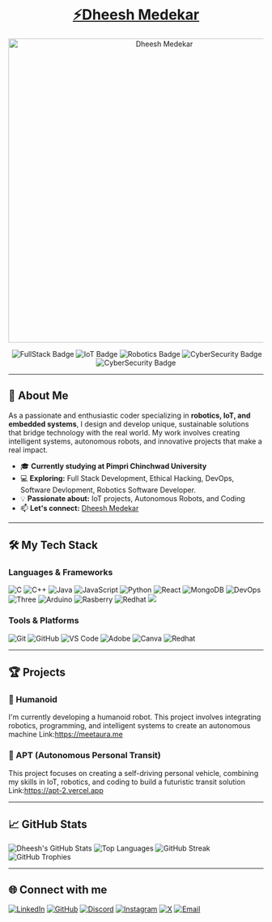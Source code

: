 <h1 align="center">
  <a href="https://www.linkedin.com/in/dheesh-medekar-019a8a291/">
    ⚡Dheesh Medekar
  </a>
</h1>

<p align="center">
  <img src="https://i.ibb.co/3sX8P2v/Dheesh-Medekar.gif" alt="Dheesh Medekar" width="600"/>
</p>

<p align="center">
  <img src="https://komarev.com/ghpvc/?username=dheesh-m&style=flat-square&color=blue" alt=""/>
  <img src="https://img.shields.io/badge/-FullStack-red?style=flat-square" alt="FullStack Badge" />
  <img src="https://img.shields.io/badge/-IoT-4A235A?style=flat-square" alt="IoT Badge" />
  <img src="https://img.shields.io/badge/-Robotics-D17E1A?style=flat-square" alt="Robotics Badge" />
  <img src="https://img.shields.io/badge/-CyberSecurity-green?style=flat-square" alt="CyberSecurity Badge" />  
  <img src="https://img.shields.io/badge/-GitHub-darkblue?style=flat-square" alt="CyberSecurity Badge" />

</p>

---

## 🚀 About Me

As a passionate and enthusiastic coder specializing in **robotics, IoT, and embedded systems**, I design and develop unique, sustainable solutions that bridge technology with the real world. My work involves creating intelligent systems, autonomous robots, and innovative projects that make a real impact.

- 🎓 **Currently studying at Pimpri Chinchwad University**
- 💻 **Exploring:** Full Stack Development, Ethical Hacking, DevOps, Software Devlopment, Robotics Software Developer.
- 💡 **Passionate about:** IoT projects, Autonomous Robots, and Coding
- 📫 **Let's connect:** [Dheesh Medekar](https://www.linkedin.com/in/dheesh-medekar-019a8a291/)

---

## 🛠️ My Tech Stack

### Languages & Frameworks
![C](https://img.shields.io/badge/C-00599C?style=flat&logo=c&logoColor=white)
![C++](https://img.shields.io/badge/C%2B%2B-00599C?style=flat&logo=c%2B%2B&logoColor=white)
![Java](https://img.shields.io/badge/Java-007396?style=flat&logo=java&logoColor=white)
![JavaScript](https://img.shields.io/badge/JavaScript-F7DF1E?style=flat&logo=javascript&logoColor=black)
![Python](https://img.shields.io/badge/Python-3776AB?style=flat&logo=python&logoColor=white)
![React](https://img.shields.io/badge/React-3776AB?style=flat&logo=React&logoColor=lightgreen)
![MongoDB](https://img.shields.io/badge/MongoDB-3776AB?style=flat&logo=MongoDb&logoColor=green)
![DevOps](https://img.shields.io/badge/DevOps-purple?style=flat&logo=DevOps&logoColor=red)
![Three](https://img.shields.io/badge/Three.js-3776AB?style=flat&logo=Three.js&logoColor=lightgreen)
![Arduino](https://img.shields.io/badge/arduino-3776AB?style=flat&logo=arduino&logoColor=black)
![Rasberry](https://img.shields.io/badge/RasberryPi-purple?style=flat&logo=rasberrypi&logoColor=black)
![Redhat](https://img.shields.io/badge/RedHat-black?style=flat&logo=redhat&logoColor=red)
![](https://img.shields.io/badge/Django-001D00/?style=flat&logo=django&logoColor=white)
### Tools & Platforms
![Git](https://img.shields.io/badge/Git-F05033?style=flat&logo=git&logoColor=white)
![GitHub](https://img.shields.io/badge/GitHub-100000?style=flat&logo=github&logoColor=white)
![VS Code](https://img.shields.io/badge/VS%20Code-007ACC?style=flat&logo=visual-studio-code&logoColor=white)
![Adobe](https://img.shields.io/badge/Adobe-FF0000?style=flat&logo=adobe&logoColor=white)
![Canva](https://img.shields.io/badge/Canva-00C4CC?style=flat&logo=canva&logoColor=white)
![Redhat](https://img.shields.io/badge/RedHat-black?style=flat&logo=redhat&logoColor=red)

---

## 🏆 Projects

### 🤖 Humanoid
I'm currently developing a humanoid robot. This project involves integrating robotics, programming, and intelligent systems to create an autonomous machine Link:https://meetaura.me

### 🚗 APT (Autonomous Personal Transit)
This project focuses on creating a self-driving personal vehicle, combining my skills in IoT, robotics, and coding to build a futuristic transit solution Link:https://apt-2.vercel.app

---

## 📈 GitHub Stats

![Dheesh's GitHub Stats](https://github-readme-stats.vercel.app/api?username=dheesh-m&theme=dark&hide_border=true&show_icons=true&count_private=true)
![Top Languages](https://github-readme-stats.vercel.app/api/top-langs/?username=dheesh-m&theme=dark&hide_border=true&layout=compact)
![GitHub Streak](https://github-readme-streak-stats.herokuapp.com/?user=dheesh-m&theme=dark&hide_border=true)
![GitHub Trophies](https://github-profile-trophy.vercel.app/?username=dheesh-m&theme=nord&no-frame=true&no-bg=true&margin-w=4)

---

## 🌐 Connect with me

[![LinkedIn](https://img.shields.io/badge/LinkedIn-%230077B5.svg?logo=linkedin&logoColor=white)](https://www.linkedin.com/in/dheesh-medekar-019a8a291/) [![GitHub](https://img.shields.io/badge/GitHub-100000?style=flat&logo=github&logoColor=white)](https://github.com/dheesh-m) [![Discord](https://img.shields.io/badge/Discord-%237289DA.svg?logo=discord&logoColor=white)](https://discord.com/_dheesh) [![Instagram](https://img.shields.io/badge/Instagram-%23E4405F.svg?logo=Instagram&logoColor=white)](https://instagram.com/_dheesh) [![X](https://img.shields.io/badge/X-black.svg?logo=X&logoColor=white)](https://x.com/DheeshM) [![Email](https://img.shields.io/badge/Email-D14836?logo=gmail&logoColor=white)](mailto:dheeshm@gmail.com)
